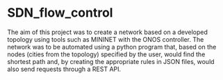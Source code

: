 # SDN_flow_control
The aim of this project was to create a network based on a developed topology using tools such as MININET with the ONOS controller. The network was to be automated using a python program that, based on the nodes (cities from the topology) specified by the user, would find the shortest path and, by creating the appropriate rules in JSON files, would also send requests through a REST API. 

